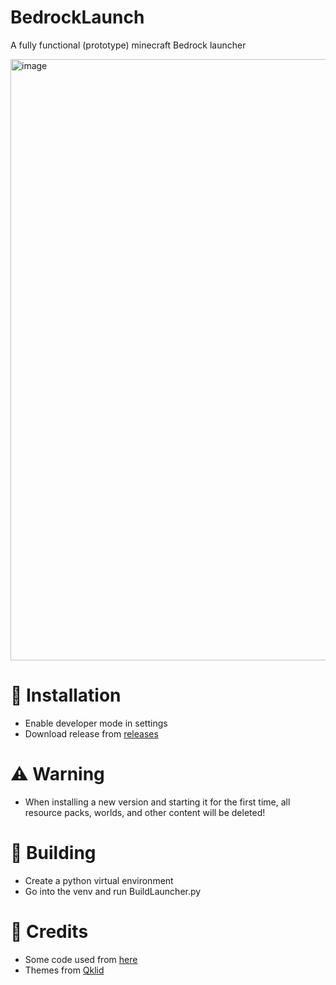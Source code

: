 # BedrockLaunch
A fully functional (prototype) minecraft Bedrock launcher

<img width="1484" height="962" alt="image" src="https://github.com/user-attachments/assets/8ac27d8a-f4a4-424c-a5db-ab72ca04c736" />

# 🚀 Installation
- Enable developer mode in settings
- Download release from [releases](https://github.com/QuasiChicken90/BedrockLaunch/releases/)

# ⚠️ Warning
- When installing a new version and starting it for the first time, all resource packs, worlds, and other content will be deleted!

# 🔨 Building
- Create a python virtual environment
- Go into the venv and run BuildLauncher.py

# 📃 Credits
- Some code used from [here](github.com/CrystalVortex/Minecraft-Bedrock-Version-Manager/tree/TestVersion-9)
- Themes from [Qklid](https://pixabay.com/users/qkild-35912031/)
